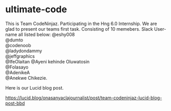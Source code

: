 # ultimate-code

This is Team CodeNinjaz. Participating in the Hng 6.0 Internship. 
We are glad to present our teams first task. 
Consisting of 10 memebers. Slack User-name all listed below:
@eshy008	
@dumto	
@codenoob 	
@ladydondammy	
@jeffgraphics	
@IfeOlaitan	
@Ayeni kehinde Oluwatosin	
@Folasayo	
@AdenikeA	
@Anekwe Chikezie. 


Here is our Lucid blog post.

https://lucid.blog/onasanyaclajournalist/post/team-codeninjaz-lucid-blog-post-bbd

